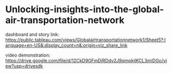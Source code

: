 # Unlocking-insights-into-the-global-air-transportation-network



dashboard and story link: https://public.tableau.com/views/Globalairtransportationnetwork1/Sheet5?:language=en-US&:display_count=n&:origin=viz_share_link


video demonstration: https://drive.google.com/file/d/12CkD9GFmDiRDdv2J9qmpkjlKCL3miDGo/view?usp=drivesdk
